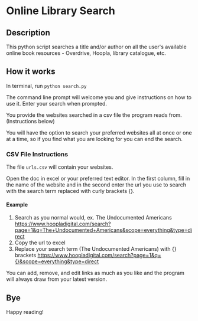 # Online Library Search


## Description
This python script searches a title and/or author on all the user's available online book resources - Overdrive, Hoopla, library catalogue, etc. 


## How it works
In terminal, run `python search.py`

The command line prompt will welcome you and give instructions on how to use it. Enter your search when prompted.

You provide the websites searched in a csv file the program reads from. (Instructions below)

You will have the option to search your preferred websites all at once or one at a time, so if you find what you are looking for you can end the search.

### CSV File Instructions

The file `urls.csv` will contain your websites.

Open the doc in excel or your preferred text editor. In the first column, fill in the name of the website and in the second enter the url you use to search with the search term replaced with curly brackets {}.

#### Example
1. Search as you normal would, ex. The Undocumented Americans
	https://www.hoopladigital.com/search?page=1&q=The+Undocumented+Americans&scope=everything&type=direct
2. Copy the url to excel 
3. Replace your search term (The Undocumented Americans) with {} brackets
	https://www.hoopladigital.com/search?page=1&q={}&scope=everything&type=direct

You can add, remove, and edit links as much as you like and the program will always draw from your latest version.


## Bye
Happy reading!
